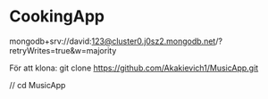# CookingApp
mongodb+srv://david:123@cluster0.j0sz2.mongodb.net/?retryWrites=true&w=majority

För att klona:
git clone https://github.com/Akakievich1/MusicApp.git

// cd MusicApp
